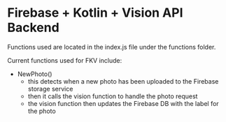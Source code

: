 # Firebase + Kotlin + Vision API Backend


Functions used are located in the index.js file under the functions folder.

Current functions used for FKV include:

- NewPhoto()
  - this detects when a new photo has been uploaded to the Firebase storage service
  - then it calls the vision function to handle the photo request
  - the vision function then updates the Firebase DB with the label for the photo
